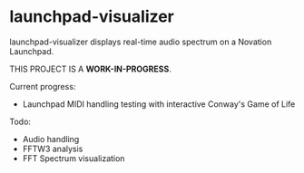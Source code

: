 launchpad-visualizer
====================

launchpad-visualizer displays real-time audio spectrum on a Novation Launchpad.

THIS PROJECT IS A **WORK-IN-PROGRESS**.

Current progress:

* Launchpad MIDI handling
	testing with interactive Conway's Game of Life

Todo:
* Audio handling
* FFTW3 analysis
* FFT Spectrum visualization
